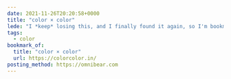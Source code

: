 ```yaml
---
date: 2021-11-26T20:20:58+0000
title: "color × color"
lede: "I *keep* losing this, and I finally found it again, so I'm bookmarking it once-and-for-all so I can't lose it again! So darn useful."
tags:
  - color
bookmark_of:
  title: "color × color"
  url: https://colorcolor.in/
posting_method: https://omnibear.com
---
```


